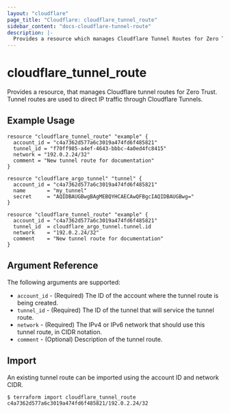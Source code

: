 ```yaml
---
layout: "cloudflare"
page_title: "Cloudflare: cloudflare_tunnel_route"
sidebar_content: "docs-cloudflare-tunnel-route"
description: |-
  Provides a resource which manages Cloudflare Tunnel Routes for Zero Trust
---
```


# cloudflare_tunnel_route

Provides a resource, that manages Cloudflare tunnel routes for Zero Trust. Tunnel
routes are used to direct IP traffic through Cloudflare Tunnels.

## Example Usage

```hcl
resource "cloudflare_tunnel_route" "example" {
  account_id = "c4a7362d577a6c3019a474fd6f485821"
  tunnel_id = "f70ff985-a4ef-4643-bbbc-4a0ed4fc8415"
  network = "192.0.2.24/32"
  comment = "New tunnel route for documentation"
}
```

```hcl
resource "cloudflare_argo_tunnel" "tunnel" {
  account_id = "c4a7362d577a6c3019a474fd6f485821"
  name       = "my_tunnel"
  secret     = "AQIDBAUGBwgBAgMEBQYHCAECAwQFBgcIAQIDBAUGBwg="
}

resource "cloudflare_tunnel_route" "example" {
  account_id = "c4a7362d577a6c3019a474fd6f485821"
  tunnel_id  = cloudflare_argo_tunnel.tunnel.id
  network    = "192.0.2.24/32"
  comment    = "New tunnel route for documentation"
}
```

## Argument Reference

The following arguments are supported:

- `account_id` - (Required) The ID of the account where the tunnel route is being created.
- `tunnel_id` - (Required) The ID of the tunnel that will service the tunnel route.
- `network` - (Required) The IPv4 or IPv6 network that should use this tunnel route, in CIDR notation.
- `comment` - (Optional) Description of the tunnel route.

## Import

An existing tunnel route can be imported using the account ID and network CIDR.

```
$ terraform import cloudflare_tunnel_route c4a7362d577a6c3019a474fd6f485821/192.0.2.24/32
```
